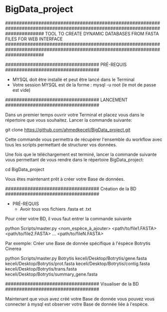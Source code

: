 # BigData_project

##############################################################################################################################
                              TOOL TO CREATE DYNAMIC DATABASES FROM FASTA FILES FOR WEB INTERFACE
##############################################################################################################################

##################################
            PRÉ-REQUIS                       
##################################

  - MYSQL doit être installé et peut être lancé dans le Terminal
  - Votre session MYSQL est de la forme : mysql -u root (le mot de passe est vide)

##################################
            LANCEMENT                      
##################################

Dans un premier temps ouvrir votre Terminal et placez vous dans le répertoire que vous souhaitez.
Lancer la commande suivante:

  git clone https://github.com/ahmedkeceli/BigData_project.git

Cette commande vous permettra de récupérer l'ensemble du workflow avec tous les scripts permettant de structurer vos données.

Une fois que le téléchargement est terminé, lancer la commande suivante vous permettant de vous rendre dans le répertoire BigData_project:

  cd BigData_project

Vous êtes maintenant prêt à créer votre Base de données.

##################################
        Création de la BD                      
##################################

  - PRÉ-REQUIS
    - Avoir tous vos fichiers .fasta et .txt
  
 Pour créer votre BD, il vous faut entrer la commande suivante
  
  python Scripts/master.py <nom_espèce_à_ajouter> <path/to/file1.FASTA> <path/to/file2.FASTA> ... <path/to/fileN.FASTA>

Par exemple:
  Créer une Base de donnée spécifique à l'éspèce Botrytis Cinerea
  
  python Scripts/master.py Botrytis keceli/Desktop/Botrytis/gene.fasta keceli/Desktop/Botrytis/prot.fasta keceli/Desktop/Botrytis/contig.fasta keceli/Desktop/Botrytis/trans.fasta keceli/Desktop/Botrytis/summary_gene.fasta

##################################
       Visualiser de la BD                      
##################################

Maintenant que vous avez créé votre Base de donnée vous pouvez vous connecter à mysql est observer votre Base de donnée liée à l'espèce.
  
  
